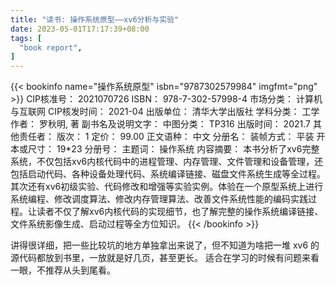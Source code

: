 ```yaml
---
title: "读书: 操作系统原型——xv6分析与实验"
date: 2023-05-01T17:17:39+08:00
tags: [
  "book report",
]
---
```


{{< bookinfo name="操作系统原型" isbn="9787302579984" imgfmt="png" >}}
CIP核准号： 2021070726
ISBN： 978-7-302-57998-4
市场分类： 计算机与互联网
CIP核发时间： 2021-04
出版单位： 清华大学出版社
学科分类： 工学
作者： 罗秋明, 著
副书名及说明文字：
中图分类： TP316
出版时间： 2021.7
其他责任者：
版次： 1
定价： 99.00
正文语种： 中文
分册名：
装帧方式： 平装
开本或尺寸： 19*23
分册号：
主题词： 操作系统
内容摘要：
本书分析了xv6完整系统，不仅包括xv6内核代码中的进程管理、内存管理、文件管理和设备管理，还包括启动代码、各种设备处理代码、系统编译链接、磁盘文件系统生成等全过程。其次还有xv6初级实验、代码修改和增强等实验实例。体验在一个原型系统上进行系统编程、修改调度算法、修改内存管理算法、改善文件系统性能的编码实践过程。让读者不仅了解xv6内核代码的实现细节，也了解完整的操作系统编译链接、文件系统影像生成、启动过程等全方位知识。
{{< /bookinfo >}}

讲得很详细，把一些比较坑的地方单独拿出来说了，但不知道为啥把一堆 xv6 的源代码都放到书里，一放就是好几页，甚至更长。
适合在学习的时候有问题来看一眼，不推荐从头到尾看。
